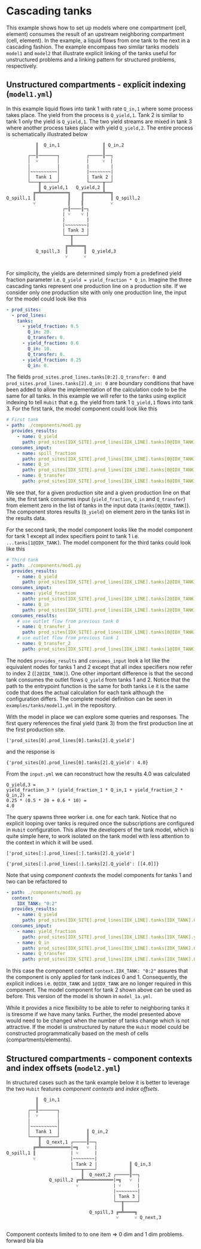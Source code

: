 # Cascading tanks

This example shows how to set up models where one compartment (cell, element) consumes the result of an upstream neighboring compartment (cell, element). In the example, a liquid flows from one tank to the next in a cascading fashion. The example encompass two similar tanks models `model1` and `model2` that illustrate explicit linking of the tanks useful for unstructured problems and a linking pattern for structured problems, respectively.

## Unstructured compartments - explicit indexing (`model1.yml`)
In this example liquid flows into tank 1 with rate `Q_in,1` where some process takes place. The yield from the process is `Q_yield,1`. Tank 2 is similar to tank 1 only the yield is `Q_yield,1`. The two yield streams are mixed in tank 3 where another process takes place with yield `Q_yield,2`. The entire process is schematically illustrated below

```                           
           ║  Q_in,1                ║ Q_in,2                         
           ║                        ║     
        ┌──║───────┐          ┌─────║──┐         
        │  ˅       │          |     ˅  |            
        │          │          |        |        
        │~~~~~~~~~~│          |~~~~~~~~|
        │  Tank 1  │          | Tank 2 |                   
        └───╥──────┘          └─────╥──┘     
            ║ Q_yield,1   Q_yield,2 ║
          ╔═╩══════════╗    ╔═══════╩══╗ 
Q_spill,1 ║            ║    ║          ║ Q_spill,2
          ˅            ║    ║          ˅         
                     ┌─║────║─┐
                     | ˅    ˅ | 
                     |        |                                         
                     |~~~~~~~~|                                         
                     | Tank 3 |                                         
                     └──╥─────┘
                        ║  
                      ╔═╩════╗                                     
           Q_spill,3  ║      ║  Q_yield,3
                      ˅      ˅
                                                                                 
```

For simplicity, the yields are determined simply from a predefined yield fraction parameter i.e. `Q_yield = yield_fraction * Q_in`. Imagine the three cascading tanks represent one production line on a production site. If we consider only one production site with only one production line, the input for the model could look like this

```yaml
- prod_sites:
  - prod_lines:
    tanks:
      - yield_fraction: 0.5
        Q_in: 20.
        Q_transfer: 0.
      - yield_fraction: 0.6
        Q_in: 10.
        Q_transfer: 0.
      - yield_fraction: 0.25
        Q_in: 0.
```

The fields `prod_sites.prod_lines.tanks[0:2].Q_transfer: 0` and `prod_sites.prod_lines.tanks[2].Q_in: 0` are boundary conditions that have been added to allow the implementation of the calculation code to be the same for all tanks. In this example we will refer to the tanks using explicit indexing to tell `Hubit` that e.g. the yield from tank 1 `Q_yield,1` flows into tank 3. For the first tank, the model component could look like this

```yaml
# First tank
- path: ./components/mod1.py 
  provides_results:
    - name: Q_yield
      path: prod_sites[IDX_SITE].prod_lines[IDX_LINE].tanks[0@IDX_TANK].Q_yield
  consumes_input:
    - name: spill_fraction
      path: prod_sites[IDX_SITE].prod_lines[IDX_LINE].tanks[0@IDX_TANK].yield_fraction
    - name: Q_in
      path: prod_sites[IDX_SITE].prod_lines[IDX_LINE].tanks[0@IDX_TANK].Q_in
    - name: Q_transfer
      path: prod_sites[IDX_SITE].prod_lines[IDX_LINE].tanks[0@IDX_TANK].Q_transfer
```

We see that, for a given production site and a given production line on that site, the first tank consumes input (`yield_fraction`, `Q_in` and `Q_transfer`) from element zero in the list of tanks in the input data (`tanks[0@IDX_TANK]`). The component stores results (`Q_yield`) on element zero in the tanks list in the results data.

For the second tank, the model component looks like the model component for tank 1 except all index specifiers point to tank 1 i.e. `...tanks[1@IDX_TANK]`. The model component for the third tanks could look like this

```yaml
# Third tank
- path: ./components/mod1.py 
  provides_results:
    - name: Q_yield
      path: prod_sites[IDX_SITE].prod_lines[IDX_LINE].tanks[2@IDX_TANK].Q_yield
  consumes_input:
    - name: yield_fraction
      path: prod_sites[IDX_SITE].prod_lines[IDX_LINE].tanks[2@IDX_TANK].yield_fraction
    - name: Q_in
      path: prod_sites[IDX_SITE].prod_lines[IDX_LINE].tanks[2@IDX_TANK].Q_in
  consumes_results:
    # use outlet flow from previous tank 0
    - name: Q_transfer_1
      path: prod_sites[IDX_SITE].prod_lines[IDX_LINE].tanks[0@IDX_TANK].Q_yield
    # use outlet flow from previous tank 1
    - name: Q_transfer_2
      path: prod_sites[IDX_SITE].prod_lines[IDX_LINE].tanks[1@IDX_TANK].Q_yield
```

The nodes `provides_results` and `consumes_input` look a lot like the equivalent nodes for tanks 1 and 2 except that all index specifiers now refer to index 2 (`[2@IDX_TANK]`). One other important difference is that the second tank consumes the outlet flows `Q_yield` from tanks 1 and 2. Notice that the path to the entrypoint function is the same for both tanks i.e it is the same code that does the actual calculation for each tank although the configuration differs. The complete model definition can be seen in `examples/tanks/model1.yml` in the repository.

With the model in place we can explore some queries and responses. The first query references the final yield (tank 3) from the first production line at the first production site.

```
['prod_sites[0].prod_lines[0].tanks[2].Q_yield']
```

and the response is

```
{'prod_sites[0].prod_lines[0].tanks[2].Q_yield': 4.0}
```

From the `input.yml` we can reconstruct how the results 4.0 was calculated

```
Q_yield,3 = 
yield_fraction_3 * (yield_fraction_1 * Q_in,1 + yield_fraction_2 * Q_in,2) = 
0.25 * (0.5 * 20 + 0.6 * 10) = 
4.0
```

The query spawns three worker i.e. one for each tank. Notice that no explicit looping over tanks is required once the subscriptions are configured in `Hubit` configuration. This allow the developers of the tank model, which is quite simple here, to work isolated on the tank model with less attention to the context in which it will be used.


```
['prod_sites[:].prod_lines[:].tanks[2].Q_yield']
```

```
{'prod_sites[:].prod_lines[:].tanks[2].Q_yield': [[4.0]]}
```




Note that using _component contexts_ the model components for tanks 1 and two can be refactored to 

```yaml
- path: ./components/mod1.py 
  context:
    IDX_TANK: "0:2"
  provides_results:
    - name: Q_yield
      path: prod_sites[IDX_SITE].prod_lines[IDX_LINE].tanks[IDX_TANK].Q_yield
  consumes_input:
    - name: yield_fraction
      path: prod_sites[IDX_SITE].prod_lines[IDX_LINE].tanks[IDX_TANK].yield_fraction
    - name: Q_in
      path: prod_sites[IDX_SITE].prod_lines[IDX_LINE].tanks[IDX_TANK].Q_in
    - name: Q_transfer
      path: prod_sites[IDX_SITE].prod_lines[IDX_LINE].tanks[IDX_TANK].Q_transfer
```

In this case the component context `context.IDX_TANK: "0:2"` assures that the component is only applied for tank indices 0 and 1. Consequently, the explicit indices i.e. `0@IDX_TANK` and `1@IDX_TANK` are no longer required in this component. The model component for tank 2 shown above can be used as before. This version of the model is shown in `model_1a.yml`.

While it provides a nice flexibility to be able to refer to neighboring tanks it is tiresome if we have many tanks. Further, the model presented above would need to be changed when the number of tanks change which is not attractive. If the model is unstructured by nature the `Hubit` model could be constructed programmatically based on the mesh of cells (compartments/elements).
## Structured compartments - component contexts and index offsets (`model2.yml`)

In structured cases such as the tank example below it is better to leverage the two `Hubit` features _component contexts_ and _index offsets_.


```
           ║  Q_in,1                          
           ║              
        ┌──║───────┐           
        │  ˅       │             
        │          │          
        │~~~~~~~~~~│          
        │  Tank 1  │          ║ Q_in,2               
        └───╥──────┘          ║ 
            ║  Q_next,1 ┌─────║──┐
          ╔═╩═══════════|═╗   ˅  | 
Q_spill,1 ║             | ˅      |
          ˅             |~~~~~~~~|
                        | Tank 2 |            ║ Q_in,3
                        └───╥────┘            ║
                            ║  Q_next,2 ┌─────║──┐
                Q_spill,2 ╔═╩═══════════|═╗   ˅  | 
                          ˅             | ˅      |                                         
                                        |~~~~~~~~|                                         
                                        | Tank 3 |                                         
                                        └──╥─────┘
                                           ║  
                               Q_spill,3 ╔═╩════╗                                     
                                         ˅      ˅ Q_next,3
                                                                                 
```

Component contexts limited to to one item => 0 dim and 1 dim problems. forward bla bla 